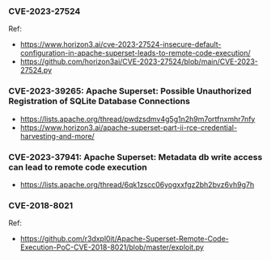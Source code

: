 ### CVE-2023-27524


Ref:
- https://www.horizon3.ai/cve-2023-27524-insecure-default-configuration-in-apache-superset-leads-to-remote-code-execution/
- https://github.com/horizon3ai/CVE-2023-27524/blob/main/CVE-2023-27524.py


### CVE-2023-39265: Apache Superset: Possible Unauthorized Registration of SQLite Database Connections
- https://lists.apache.org/thread/pwdzsdmv4g5g1n2h9m7ortfnxmhr7nfy
- https://www.horizon3.ai/apache-superset-part-ii-rce-credential-harvesting-and-more/


### CVE-2023-37941: Apache Superset: Metadata db write access can lead to remote code execution
- https://lists.apache.org/thread/6qk1zscc06yogxxfgz2bh2bvz6vh9g7h


### CVE-2018-8021

Ref:
- https://github.com/r3dxpl0it/Apache-Superset-Remote-Code-Execution-PoC-CVE-2018-8021/blob/master/exploit.py
